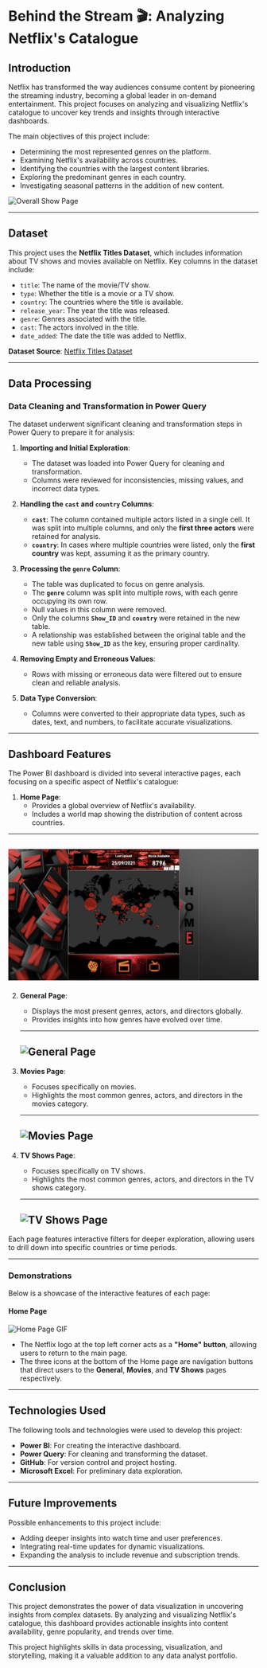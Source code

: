 # Behind the Stream 🎬: Analyzing Netflix's Catalogue



## **Introduction**
Netflix has transformed the way audiences consume content by pioneering the streaming industry, becoming a global leader in on-demand entertainment. This project focuses on analyzing and visualizing Netflix's catalogue to uncover key trends and insights through interactive dashboards.

The main objectives of this project include:
- Determining the most represented genres on the platform.
- Examining Netflix's availability across countries.
- Identifying the countries with the largest content libraries.
- Exploring the predominant genres in each country.
- Investigating seasonal patterns in the addition of new content.

![Overall Show Page](https://github.com/JBaptisteAll/Behind_the_Stream/blob/main/Print%20Screen/Overall_show.gif)

---

## **Dataset**
This project uses the **Netflix Titles Dataset**, which includes information about TV shows and movies available on Netflix. Key columns in the dataset include:
- `title`: The name of the movie/TV show.
- `type`: Whether the title is a movie or a TV show.
- `country`: The countries where the title is available.
- `release_year`: The year the title was released.
- `genre`: Genres associated with the title.
- `cast`: The actors involved in the title.
- `date_added`: The date the title was added to Netflix.

**Dataset Source**: [Netflix Titles Dataset](https://www.kaggle.com/shivamb/netflix-shows)

---

## **Data Processing**
### **Data Cleaning and Transformation in Power Query**
The dataset underwent significant cleaning and transformation steps in Power Query to prepare it for analysis:

1. **Importing and Initial Exploration**:
   - The dataset was loaded into Power Query for cleaning and transformation.
   - Columns were reviewed for inconsistencies, missing values, and incorrect data types.

2. **Handling the `cast` and `country` Columns**:
   - **`cast`**: The column contained multiple actors listed in a single cell. It was split into multiple columns, and only the **first three actors** were retained for analysis.
   - **`country`**: In cases where multiple countries were listed, only the **first country** was kept, assuming it as the primary country.

3. **Processing the `genre` Column**:
   - The table was duplicated to focus on genre analysis.
   - The **`genre`** column was split into multiple rows, with each genre occupying its own row.
   - Null values in this column were removed.
   - Only the columns **`Show_ID`** and **`country`** were retained in the new table.
   - A relationship was established between the original table and the new table using **`Show_ID`** as the key, ensuring proper cardinality.

4. **Removing Empty and Erroneous Values**:
   - Rows with missing or erroneous data were filtered out to ensure clean and reliable analysis.

5. **Data Type Conversion**:
   - Columns were converted to their appropriate data types, such as dates, text, and numbers, to facilitate accurate visualizations.

---

## **Dashboard Features**
The Power BI dashboard is divided into several interactive pages, each focusing on a specific aspect of Netflix's catalogue:

1. **Home Page**:
   - Provides a global overview of Netflix's availability.
   - Includes a world map showing the distribution of content across countries.
   
---
![Home Page](https://github.com/JBaptisteAll/Behind_the_Stream/blob/main/Print%20Screen/Home.png)
---

2. **General Page**:
   - Displays the most present genres, actors, and directors globally.
   - Provides insights into how genres have evolved over time.
   ---
   ![General Page](https://github.com/JBaptisteAll/Behind_the_Stream/blob/main/Print%20Screen/Page_general.gif)
   ---

3. **Movies Page**:
   - Focuses specifically on movies.
   - Highlights the most common genres, actors, and directors in the movies category.
   ---
   ![Movies Page](https://github.com/JBaptisteAll/Behind_the_Stream/blob/main/Print%20Screen/Page_movie.gif)
   ---

4. **TV Shows Page**:
   - Focuses specifically on TV shows.
   - Highlights the most common genres, actors, and directors in the TV shows category.
   ---
   ![TV Shows Page](https://github.com/JBaptisteAll/Behind_the_Stream/blob/main/Print%20Screen/Page_tvshow.gif)
   ---

Each page features interactive filters for deeper exploration, allowing users to drill down into specific countries or time periods.

---

### Demonstrations
Below is a showcase of the interactive features of each page:

#### Home Page
![Home Page GIF](https://github.com/JBaptisteAll/Behind_the_Stream_Analyzing_Netflix-s_Catalogue/blob/main/Print%20Screen/Full_Showdown_-_Page_home.gif)
- The Netflix logo at the top left corner acts as a **"Home" button**, allowing users to return to the main page.
- The three icons at the bottom of the Home page are navigation buttons that direct users to the **General**, **Movies**, and **TV Shows** pages respectively.


---

## **Technologies Used**
The following tools and technologies were used to develop this project:

- **Power BI**: For creating the interactive dashboard.
- **Power Query**: For cleaning and transforming the dataset.
- **GitHub**: For version control and project hosting.
- **Microsoft Excel**: For preliminary data exploration.

---

## **Future Improvements**
Possible enhancements to this project include:

- Adding deeper insights into watch time and user preferences.
- Integrating real-time updates for dynamic visualizations.
- Expanding the analysis to include revenue and subscription trends.

---

## **Conclusion**
This project demonstrates the power of data visualization in uncovering insights from complex datasets. By analyzing and visualizing Netflix's catalogue, this dashboard provides actionable insights into content availability, genre popularity, and trends over time.

This project highlights skills in data processing, visualization, and storytelling, making it a valuable addition to any data analyst portfolio.